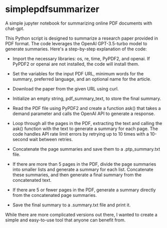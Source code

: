 # simplepdfsummarizer
A simple jupyter notebook for summarizing online PDF documents with chat-gpt.

This Python script is designed to summarize a research paper provided in PDF format. The code leverages the OpenAI GPT-3.5-turbo model to generate summaries. Here's a step-by-step explanation of the code:

- Import the necessary libraries: os, re, time, PyPDF2, and openai. If PyPDF2 or openai are not installed, the code will install them.

- Set the variables for the input PDF URL, minimum words for the summary, preferred language, and an optional name for the article.

- Download the paper from the given URL using curl.

- Initialize an empty string, pdf_summary_text, to store the final summary.

- Read the PDF file using PyPDF2 and create a function ask() that takes a demand parameter and calls the OpenAI API to generate a response.

- Loop through all the pages in the PDF, extracting the text and calling the ask() function with the text to generate a summary for each page. The code handles API rate limit errors by retrying up to 10 times with a 10-second wait between retries.

- Concatenate the page summaries and save them to a .ptp_summary.txt file.

- If there are more than 5 pages in the PDF, divide the page summaries into smaller lists and generate a summary for each list. Concatenate these summaries, and then generate a final summary from the concatenated text.

- If there are 5 or fewer pages in the PDF, generate a summary directly from the concatenated page summaries.

- Save the final summary to a .summary.txt file and print it.

While there are more complicated versions out there, I wanted to create a simple and easy-to-use tool that anyone can benefit from. 
